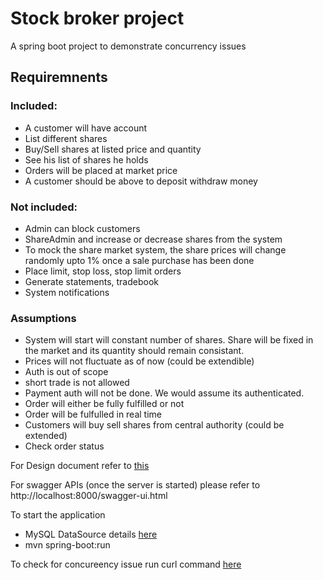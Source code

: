 # Stock broker project

A spring boot project to demonstrate concurrency issues

## Requiremnents
### Included:
* A customer will have account
* List different shares
* Buy/Sell shares at listed price and quantity
* See his list of shares he holds
* Orders will be placed at market price
* A customer should be above to deposit withdraw money

### Not included:
* Admin can block customers
* ShareAdmin and increase or decrease shares from the system
* To mock the share market system, the share prices will change randomly upto 1% once a sale purchase has been done
* Place limit, stop loss, stop limit orders
* Generate statements, tradebook
* System notifications

### Assumptions
* System will start will constant number of shares. Share will be fixed in the market and its quantity should remain consistant.
* Prices will not fluctuate as of now (could be extendible)
* Auth is out of scope
* short trade is not allowed
* Payment auth will not be done. We would assume its authenticated.
* Order will either be fully fulfilled or not
* Order will be fulfulled in real time
* Customers will buy sell shares from central authority (could be extended)
* Check order status

For Design document refer to [this](design.md)

For swagger APIs (once the server is started) please refer to http://localhost:8000/swagger-ui.html

To start the application
* MySQL DataSource details [here](src/main/resources/application.properties)
* mvn spring-boot:run

To check for concureency issue run curl command [here](/src/test/resources/concurrencyScript.txt)
